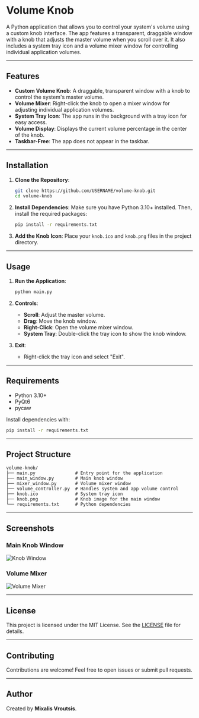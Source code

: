 # Volume Knob

A Python application that allows you to control your system's volume using a custom knob interface. The app features a transparent, draggable window with a knob that adjusts the master volume when you scroll over it. It also includes a system tray icon and a volume mixer window for controlling individual application volumes.

---

## Features

- **Custom Volume Knob**: A draggable, transparent window with a knob to control the system's master volume.
- **Volume Mixer**: Right-click the knob to open a mixer window for adjusting individual application volumes.
- **System Tray Icon**: The app runs in the background with a tray icon for easy access.
- **Volume Display**: Displays the current volume percentage in the center of the knob.
- **Taskbar-Free**: The app does not appear in the taskbar.

---

## Installation

1. **Clone the Repository**:
   ```bash
   git clone https://github.com/USERNAME/volume-knob.git
   cd volume-knob
   ```

2. **Install Dependencies**:
   Make sure you have Python 3.10+ installed. Then, install the required packages:
   ```bash
   pip install -r requirements.txt
   ```

3. **Add the Knob Icon**:
   Place your `knob.ico` and `knob.png` files in the project directory.

---

## Usage

1. **Run the Application**:
   ```bash
   python main.py
   ```

2. **Controls**:
   - **Scroll**: Adjust the master volume.
   - **Drag**: Move the knob window.
   - **Right-Click**: Open the volume mixer window.
   - **System Tray**: Double-click the tray icon to show the knob window.

3. **Exit**:
   - Right-click the tray icon and select "Exit".

---

## Requirements

- Python 3.10+
- PyQt6
- pycaw

Install dependencies with:
```bash
pip install -r requirements.txt
```

---

## Project Structure

```
volume-knob/
├── main.py               # Entry point for the application
├── main_window.py        # Main knob window
├── mixer_window.py       # Volume mixer window
├── volume_controller.py  # Handles system and app volume control
├── knob.ico              # System tray icon
├── knob.png              # Knob image for the main window
└── requirements.txt      # Python dependencies
```

---

## Screenshots

### Main Knob Window
![Knob Window](screenshot_knob.png)

### Volume Mixer
![Volume Mixer](screenshot_mixer.png)

---

## License

This project is licensed under the MIT License. See the [LICENSE](LICENSE) file for details.

---

## Contributing

Contributions are welcome! Feel free to open issues or submit pull requests.

---

## Author

Created by **Mixalis Vroutsis**.